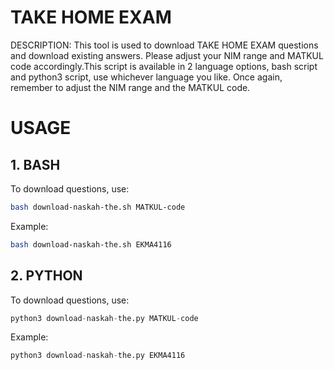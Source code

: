 # TAKE HOME EXAM
DESCRIPTION:
This tool is used to download TAKE HOME EXAM questions and download existing answers. Please adjust your NIM range and MATKUL code accordingly.This script is available in 2 language options, bash script and python3 script, use whichever language you like. Once again, remember to adjust the NIM range and the MATKUL code.

# USAGE
## 1. BASH
To download questions, use:

```bash
bash download-naskah-the.sh MATKUL-code
```

Example:

```bash
bash download-naskah-the.sh EKMA4116
```

## 2. PYTHON
To download questions, use:

```python
python3 download-naskah-the.py MATKUL-code
```

Example:

```python
python3 download-naskah-the.py EKMA4116
```

